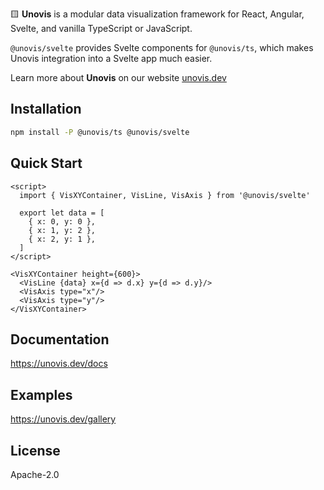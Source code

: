 🟨 **Unovis** is a modular data visualization framework for React, Angular, Svelte, and vanilla TypeScript or JavaScript.

`@unovis/svelte` provides Svelte components for `@unovis/ts`, which makes Unovis integration into a Svelte
app much easier.

Learn more about **Unovis** on our website [unovis.dev](https://unovis.dev)

## Installation
```bash
npm install -P @unovis/ts @unovis/svelte
```

## Quick Start
```sveltehtml
<script>
  import { VisXYContainer, VisLine, VisAxis } from '@unovis/svelte'

  export let data = [
    { x: 0, y: 0 },
    { x: 1, y: 2 },
    { x: 2, y: 1 },
  ]
</script>

<VisXYContainer height={600}>
  <VisLine {data} x={d => d.x} y={d => d.y}/>
  <VisAxis type="x"/>
  <VisAxis type="y"/>
</VisXYContainer>
```

## Documentation
https://unovis.dev/docs

## Examples
https://unovis.dev/gallery

## License
Apache-2.0
